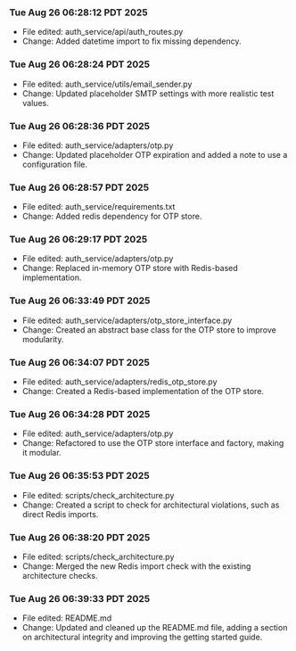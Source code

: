 ### Tue Aug 26 06:28:12 PDT 2025
- File edited: auth_service/api/auth_routes.py
- Change: Added datetime import to fix missing dependency.
### Tue Aug 26 06:28:24 PDT 2025
- File edited: auth_service/utils/email_sender.py
- Change: Updated placeholder SMTP settings with more realistic test values.
### Tue Aug 26 06:28:36 PDT 2025
- File edited: auth_service/adapters/otp.py
- Change: Updated placeholder OTP expiration and added a note to use a configuration file.
### Tue Aug 26 06:28:57 PDT 2025
- File edited: auth_service/requirements.txt
- Change: Added redis dependency for OTP store.
### Tue Aug 26 06:29:17 PDT 2025
- File edited: auth_service/adapters/otp.py
- Change: Replaced in-memory OTP store with Redis-based implementation.
### Tue Aug 26 06:33:49 PDT 2025
- File edited: auth_service/adapters/otp_store_interface.py
- Change: Created an abstract base class for the OTP store to improve modularity.
### Tue Aug 26 06:34:07 PDT 2025
- File edited: auth_service/adapters/redis_otp_store.py
- Change: Created a Redis-based implementation of the OTP store.
### Tue Aug 26 06:34:28 PDT 2025
- File edited: auth_service/adapters/otp.py
- Change: Refactored to use the OTP store interface and factory, making it modular.
### Tue Aug 26 06:35:53 PDT 2025
- File edited: scripts/check_architecture.py
- Change: Created a script to check for architectural violations, such as direct Redis imports.
### Tue Aug 26 06:38:20 PDT 2025
- File edited: scripts/check_architecture.py
- Change: Merged the new Redis import check with the existing architecture checks.
### Tue Aug 26 06:39:33 PDT 2025
- File edited: README.md
- Change: Updated and cleaned up the README.md file, adding a section on architectural integrity and improving the getting started guide.

